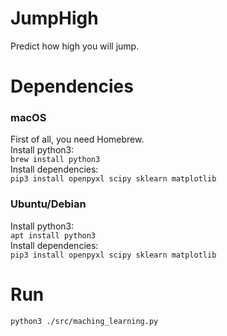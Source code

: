 JumpHigh
===
Predict how high you will jump.

# Dependencies
### macOS
First of all, you need Homebrew.  
Install python3:  
`brew install python3`  
Install dependencies:  
`pip3 install openpyxl scipy sklearn matplotlib`  

### Ubuntu/Debian
Install python3:  
`apt install python3`  
Install dependencies:  
`pip3 install openpyxl scipy sklearn matplotlib`  

# Run
`python3 ./src/maching_learning.py`